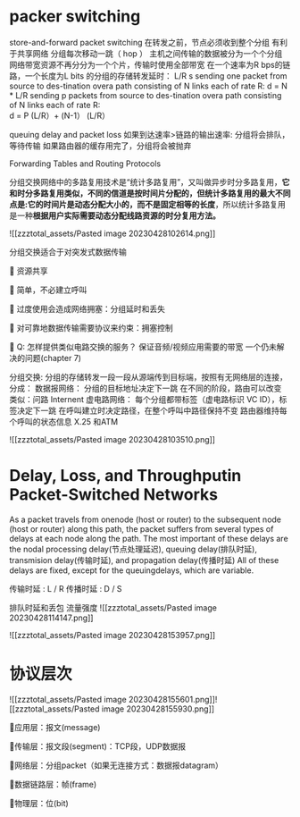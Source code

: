 # packer switching
store-and-forward packet switching
	在转发之前，节点必须收到整个分组
		有利于共享网络
	分组每次移动一跳（ hop ）
	主机之间传输的数据被分为一个个分组
	网络带宽资源不再分分为一个个片，传输时使用全部带宽
	在一个速率为R bps的链路，一个长度为L bits 的分组的存储转发延时： L/R s
		sending one packet from source to des-tination overa path consisting of N links each of rate R:        d =  N * L/R
		sending p packets from source to des-tination overa path consisting of N links each of rate R:     
		d = P (L/R）+ (N-1） (L/R）


queuing delay and packet loss
	如果到达速率>链路的输出速率:
		分组将会排队，等待传输
		如果路由器的缓存用完了，分组将会被抛弃


Forwarding Tables and Routing Protocols


分组交换网络中的多路复用技术是“统计多路复用”，又叫做异步时分多路复用，**它和时分多路复用类似，不同的信道是按时间片分配的，但统计多路复用的最大不同点是:它的时间片是动态分配大小的，而不是固定相等的长度**，所以统计多路复用是一种**根据用户实际需要动态分配线路资源的时分复用方法。**


![[zzztotal_assets/Pasted image 20230428102614.png]]



分组交换适合于对突发式数据传输

 资源共享

 简单，不必建立呼叫

 过度使用会造成网络拥塞：分组延时和丢失

 对可靠地数据传输需要协议来约束：拥塞控制

 Q: 怎样提供类似电路交换的服务？
	保证音频/视频应用需要的带宽
	一个仍未解决的问题(chapter 7)



 分组交换: 分组的存储转发一段一段从源端传到目标端，按照有无网络层的连接，分成：
 数据报网络：
	分组的目标地址决定下一跳
	在不同的阶段，路由可以改变
	类似：问路
	Internent
 虚电路网络：
	每个分组都带标签（虚电路标识 VC ID），标签决定下一跳
	在呼叫建立时决定路径，在整个呼叫中路径保持不变
	路由器维持每个呼叫的状态信息
	X.25 和ATM

![[zzztotal_assets/Pasted image 20230428103510.png]]


# Delay, Loss, and Throughputin Packet-Switched Networks

As a packet travels from onenode (host or router) to the subsequent node (host or router) along this path, the packet suffers from several types of delays at each node along the path. The most
important of these delays are the nodal processing delay(节点处理延迟), queuing delay(排队时延), transmision delay(传输时延), and propagation delay(传播时延)
All of these delays are fixed, except for the queuingdelays, which are variable.


传输时延 : L / R
传播时延 : D / S

排队时延和丢包
	流量强度
	![[zzztotal_assets/Pasted image 20230428114147.png]]






![[zzztotal_assets/Pasted image 20230428153957.png]]



# 协议层次
![[zzztotal_assets/Pasted image 20230428155601.png]]![[zzztotal_assets/Pasted image 20230428155930.png]]

应用层：报文(message)

传输层：报文段(segment)：TCP段，UDP数据报

网络层：分组packet（如果无连接方式：数据报datagram）

数据链路层：帧(frame)

物理层：位(bit)


